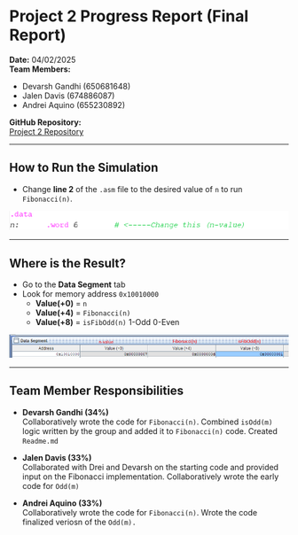 # Project 2 Progress Report (Final Report)

**Date:** 04/02/2025  
**Team Members:**

- Devarsh Gandhi (650681648)
- Jalen Davis (674886087)
- Andrei Aquino (655230892)

**GitHub Repository:**  
[Project 2 Repository](https://github.com/devy03/ECE-366-Projects)

---

## How to Run the Simulation

- Change **line 2** of the `.asm` file to the desired value of `n` to run `Fibonacci(n)`.

![alt text](image-1.png)

---

## Where is the Result?

- Go to the **Data Segment** tab
- Look for memory address `0x10010000`
  - **Value(+0)** = `n`
  - **Value(+4)** = `Fibonacci(n)`
  - **Value(+8)** = `isFibOdd(n)` 1-Odd 0-Even

![alt text](image.png)

---

## Team Member Responsibilities

- **Devarsh Gandhi (34%)**  
  Collaboratively wrote the code for `Fibonacci(n)`. Combined `isOdd(m)` logic written by the group and added it to `Fibonacci(n)` code. Created `Readme.md`

- **Jalen Davis (33%)**  
  Collaborated with Drei and Devarsh on the starting code and provided input on the Fibonacci implementation. Collaboratively wrote the early code for  `Odd(m)`

- **Andrei Aquino (33%)**  
  Collaboratively wrote the code for `Fibonacci(n)`. Wrote the code finalized veriosn of the `Odd(m).`

